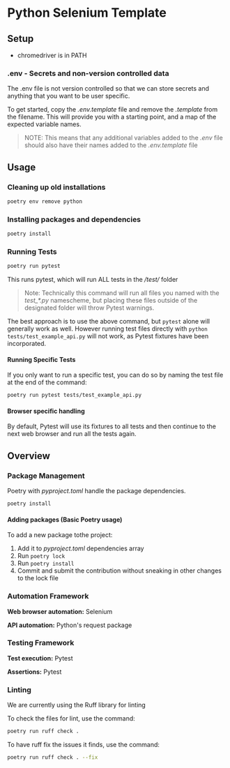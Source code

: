 # Python Selenium Template

## Setup

* chromedriver is in PATH

### .env - Secrets and non-version controlled data

The .env file is not version controlled so that we can store secrets and anything that you want to be user specific.

To get started, copy the *.env.template* file and remove the *.template* from the filename. This will provide you with a starting point, and a map of the expected variable names.

> NOTE: This means that any additional variables added to the *.env* file should also have their names added to the *.env.template* file

## Usage

### Cleaning up old installations

```bash
poetry env remove python
```

### Installing packages and dependencies

```bash
poetry install
```

### Running Tests

```bash
poetry run pytest
```

This runs pytest, which will run ALL tests in the */test/* folder

> Note: Technically this command will run all files you named with the *test_\*.py* namescheme, but placing these files  outside of the designated folder will throw Pytest warnings.

The best approach is to use the above command, but `pytest` alone will generally work as well. However running test files directly with `python tests/test_example_api.py` will not work, as Pytest fixtures have been incorporated.

#### Running Specific Tests

If you only want to run a specific test, you can do so by naming the test file at the end of the command:

```bash
poetry run pytest tests/test_example_api.py
```

#### Browser specific handling

By default, Pytest will use its fixtures to all tests and then continue to the next web browser and run all the tests again.

## Overview

### Package Management

Poetry with *pyproject.toml* handle the package dependencies.

```bash
poetry install
```

#### Adding packages (Basic Poetry usage)

To add a new package tothe project:

1. Add it to *pyproject.toml* dependencies array
2. Run `poetry lock`
3. Run `poetry install`
4. Commit and submit the contribution without sneaking in other changes to the lock file

### Automation Framework

**Web browser automation:** Selenium

**API automation:** Python's request package

### Testing Framework

**Test execution:** Pytest

**Assertions:** Pytest

### Linting

We are currently using the Ruff library for linting

To check the files for lint, use the command:

```bash
poetry run ruff check .
```

To have ruff fix the issues it finds, use the command:

```bash
poetry run ruff check . --fix
```
